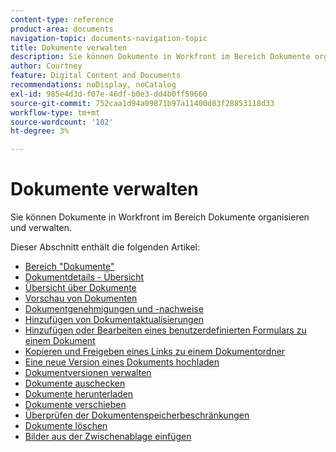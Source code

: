 ```yaml
---
content-type: reference
product-area: documents
navigation-topic: documents-navigation-topic
title: Dokumente verwalten
description: Sie können Dokumente in Workfront im Bereich Dokumente organisieren und verwalten.
author: Courtney
feature: Digital Content and Documents
recommendations: noDisplay, noCatalog
exl-id: 985e4d3d-f07e-46df-b0e3-dd4b0ff59660
source-git-commit: 752caa1d94a09871b97a11400d83f28853118d33
workflow-type: tm+mt
source-wordcount: '102'
ht-degree: 3%

---
```


# Dokumente verwalten

Sie können Dokumente in Workfront im Bereich Dokumente organisieren und verwalten.

Dieser Abschnitt enthält die folgenden Artikel: &#x200B;

* [Bereich &quot;Dokumente&quot;](../../documents/managing-documents/documents-area.md)
* [Dokumentdetails - Übersicht](../../documents/managing-documents/document-details-overview.md)
* [Übersicht über Dokumente](../../documents/managing-documents/summary-for-documents.md)
* [Vorschau von Dokumenten](../../documents/managing-documents/preview-documents.md)
* [Dokumentgenehmigungen und -nachweise](../../documents/managing-documents/document-approvals-and-proofing.md)
* [Hinzufügen von Dokumentaktualisierungen](../../documents/managing-documents/add-update-documents.md)
* [Hinzufügen oder Bearbeiten eines benutzerdefinierten Formulars zu einem Dokument](../../documents/managing-documents/add-custom-form-documents.md)
* [Kopieren und Freigeben eines Links zu einem Dokumentordner](/help/quicksilver/documents/managing-documents/copy-a-doc-folder-url.md)
* [Eine neue Version eines Dokuments hochladen](../../documents/managing-documents/upload-new-document-version.md)
* [Dokumentversionen verwalten](../../documents/managing-documents/manage-document-versions.md)
* [Dokumente auschecken](../../documents/managing-documents/check-out-documents.md)
* [Dokumente herunterladen](../../documents/managing-documents/download-documents.md)
* [Dokumente verschieben](../../documents/managing-documents/move-documents.md)
* [Überprüfen der Dokumentenspeicherbeschränkungen](../../documents/managing-documents/check-document-storage.md)
* [Dokumente löschen](../../documents/managing-documents/delete-documents.md)
* [Bilder aus der Zwischenablage einfügen](../../documents/managing-documents/paste-image-clipboard.md)
